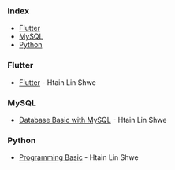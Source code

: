 ### Index

* [Flutter](#flutter)
* [MySQL](#mysql)
* [Python](#python)


### Flutter

* [Flutter](https://www.youtube.com/playlist?list=PLUbA5XRGtepJZdgd6XMHF9-nPGQs57eys) - Htain Lin Shwe


### MySQL

* [Database Basic with MySQL](https://www.youtube.com/playlist?list=PLUbA5XRGtepKSdvEZI4FCi9_-UTQgnFxS) - Htain Lin Shwe


### Python

* [Programming Basic](https://www.youtube.com/playlist?list=PLUbA5XRGtepL4W4hXBBXfqC1i3PaBxMtN) - Htain Lin Shwe
